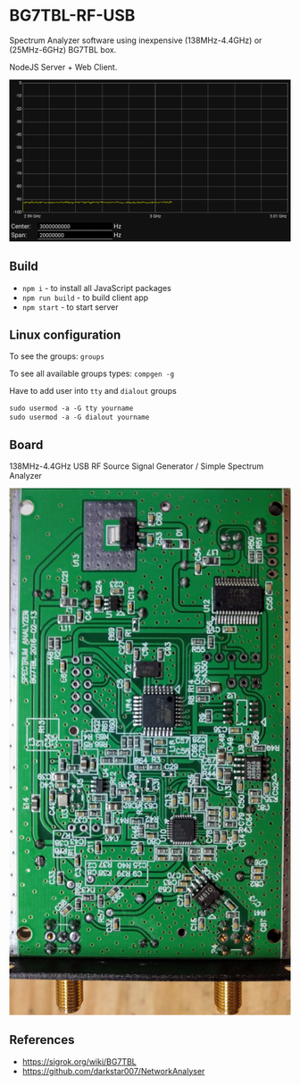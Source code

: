 # BG7TBL-RF-USB

Spectrum Analyzer software using inexpensive (138MHz-4.4GHz) or (25MHz-6GHz) BG7TBL box.

NodeJS Server + Web Client.

![screenshot](screenshot1.gif)

## Build

  * `npm i` - to install all JavaScript packages
  * `npm run build` - to build client app
  * `npm start` - to start server

## Linux configuration

To see the groups: `groups`

To see all available groups types: `compgen -g`

Have to add user into `tty` and `dialout` groups
```
sudo usermod -a -G tty yourname
sudo usermod -a -G dialout yourname
```
## Board

138MHz-4.4GHz USB RF Source Signal Generator / Simple Spectrum Analyzer

![PCB](pcb.png)

## References

  * https://sigrok.org/wiki/BG7TBL
  * https://github.com/darkstar007/NetworkAnalyser
